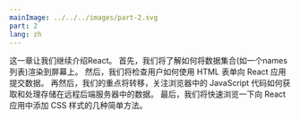 ```yaml
---
mainImage: ../../../images/part-2.svg
part: 2
lang: zh
---
```


<div class="intro">


<!-- Let's continue our introduction to React. First, we will take a look at how to render a data collection, like a list of names, to the screen. After this, we will inspect how a user can submit data to a React application using HTML forms. Next, our focus shifts towards looking at how JavaScript code in the browser can fetch and handle data stored in a remote backend server. Lastly, we will take a quick look at a few simple ways of adding CSS styles to our React applications. -->

这一章让我们继续介绍React。 首先，我们将了解如何将数据集合(如一个names列表)渲染到屏幕上。 然后，我们将检查用户如何使用 HTML 表单向 React 应用提交数据。 再然后，我们的重点将转移，关注浏览器中的 JavaScript 代码如何获取和处理存储在远程后端服务器中的数据。 最后，我们将快速浏览一下向 React 应用中添加 CSS 样式的几种简单方法。
</div>

